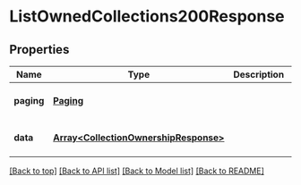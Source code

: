 # ListOwnedCollections200Response

## Properties

|Name | Type | Description | Notes|
|------------ | ------------- | ------------- | -------------|
|**paging** | [**Paging**](Paging.md) |  | [optional] [default to undefined]|
|**data** | [**Array&lt;CollectionOwnershipResponse&gt;**](CollectionOwnershipResponse.md) |  | [optional] [default to undefined]|




[[Back to top]](#) [[Back to API list]](../../README.md#documentation-for-api-endpoints) [[Back to Model list]](../../README.md#documentation-for-models) [[Back to README]](../../README.md)
